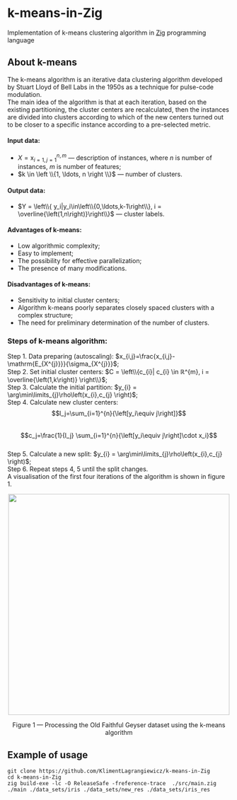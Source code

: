 # k-means-in-Zig
Implementation of k-means clustering algorithm in [Zig](https://github.com/ziglang/zig) programming language

## About k-means
The k-means algorithm is an iterative data clustering algorithm developed by Stuart Lloyd of Bell Labs in the 1950s as a technique for pulse-code modulation.  
The main idea of the algorithm is that at each iteration, based on the existing partitioning, the cluster centers are recalculated, then the instances are divided into clusters according to which of the new centers turned out to be closer to a specific instance according to a pre-selected metric.  
#### Input data:
  +  $X=\mathrm{x}_{i=1,j=1}^{n,m}$ — description of instances, where *n* is number of instances, *m* is number of features;  
  +  $k \in \left \\{1, \ldots, n \right \\}$ — number of clusters.  
#### Output data:
  +  $Y = \left\\{ y_i|y_i\in\left\\{0,\ldots,k-1\right\\}, i = \overline{\left(1,n\right)}\right\\}$ — cluster labels.  
#### Advantages of k-means:
  +  Low algorithmic complexity;  
  +  Easy to implement;  
  +  The possibility for effective parallelization;  
  +  The presence of many modifications.  
#### Disadvantages of k-means:
  +  Sensitivity to initial cluster centers;  
  +  Algorithm k-means poorly separates closely spaced clusters with a complex structure;  
  +  The need for preliminary determination of the number of clusters.  
### Steps of k-means algorithm:
Step 1. Data preparing (autoscaling): $x_{i,j}=\frac{x_{i,j}-\mathrm{E_{X^{j}}}}{\sigma_{X^{j}}}$;  
Step 2. Set initial cluster centers: $C = \left\\{c_{i}| c_{i} \in ℝ^{m}, i = \overline{\left(1,k\right)} \right\\}$;  
Step 3. Calculate the initial partition: $y_{i} = \arg\min\limits_{j}\rho\left(x_{i},c_{j} \right)$;  
Step 4. Calculate new cluster centers:  
$$l_j=\sum_{i=1}^{n}{\left[y_i\equiv j\right]}$$  
$$c_j=\frac{1}{l_j} \sum_{i=1}^{n}{\left[y_i\equiv j\right]\cdot x_i}$$  
Step 5. Calculate a new split: $y_{i} = \arg\min\limits_{j}\rho\left(x_{i},c_{j} \right)$;  
Step 6. Repeat steps 4, 5 until the split changes.  
A visualisation of the first four iterations of the algorithm is shown in figure 1.  
<p align="center"> <img width="500" height="500" src="https://github.com/KlimentLagrangiewicz/k-means-in-C/assets/81409101/c91edbf3-5c59-4a41-b6d9-e3f57f0c6516"> </p>  
<p align="center">Figure 1 — Processing the Old Faithful Geyser dataset using the k-means algorithm</p>  

## Example of usage
```
git clone https://github.com/KlimentLagrangiewicz/k-means-in-Zig
cd k-means-in-Zig  
zig build-exe -lc -O ReleaseSafe -freference-trace  ./src/main.zig 
./main ./data_sets/iris ./data_sets/new_res ./data_sets/iris_res
```
